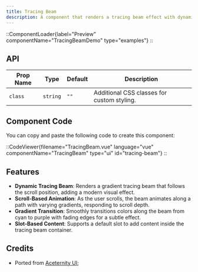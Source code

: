 ```yaml
---
title: Tracing Beam
description: A component that renders a tracing beam effect with dynamic scrolling animations and gradient strokes.
---
```


::ComponentLoader{label="Preview" componentName="TracingBeamDemo" type="examples"}
::

## API

| Prop Name | Type     | Default | Description                                |
| --------- | -------- | ------- | ------------------------------------------ |
| `class`   | `string` | `""`    | Additional CSS classes for custom styling. |

## Component Code

You can copy and paste the following code to create this component:

::CodeViewer{filename="TracingBeam.vue" language="vue" componentName="TracingBeam" type="ui" id="tracing-beam"}
::

## Features

- **Dynamic Tracing Beam**: Renders a gradient tracing beam that follows the scroll position, adding a modern visual effect.
- **Scroll-Based Animation**: As the user scrolls, the beam animates along a path with varying gradients, responding to scroll depth.
- **Gradient Transition**: Smoothly transitions colors along the beam from cyan to purple with fading edges for a subtle effect.
- **Slot-Based Content**: Supports a default slot to add content inside the tracing beam container.

## Credits

- Ported from [Aceternity UI](https://ui.aceternity.com/components/tracing-beam);
